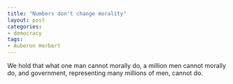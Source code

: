 ```yaml
---
title: "Numbers don't change morality"
layout: post
categories:
- democracy
tags:
- Auberon Herbert
---
```


We hold that what one man cannot morally do, a million men cannot morally do, and government, representing many millions of men, cannot do.
